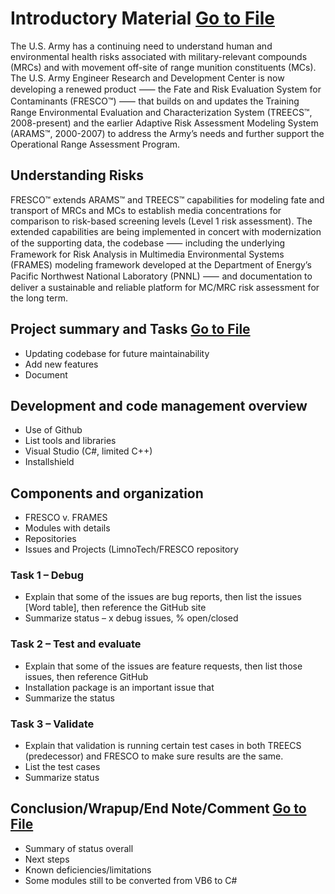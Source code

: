 # Introductory Material [Go to File](https://github.com/hsteissberg/Markdown/blob/main/FRESCO_Intro.md)
The U.S. Army has a continuing need to understand human and environmental health risks associated with military-relevant compounds (MRCs) and with movement off-site of range munition constituents (MCs). The U.S. Army Engineer Research and Development Center is now developing a renewed product ⸺ the Fate and Risk Evaluation System for Contaminants (FRESCO™) ⸺ that builds on and updates the Training Range Environmental Evaluation and Characterization System (TREECS™, 2008-present) and the earlier Adaptive Risk Assessment Modeling System (ARAMS™, 2000-2007) to address the Army’s needs and further support the Operational Range Assessment Program.   

## Understanding Risks 
FRESCO™ extends ARAMS™ and TREECS™ capabilities for modeling fate and transport of MRCs and MCs to establish media concentrations for comparison to risk-based screening levels (Level 1 risk assessment). The extended capabilities are being implemented in concert with modernization of the supporting data, the codebase ⸺ including the underlying Framework for Risk Analysis in Multimedia Environmental Systems (FRAMES) modeling framework developed at the Department of Energy’s Pacific Northwest National Laboratory (PNNL) ⸺ and documentation to deliver a sustainable and reliable platform for MC/MRC risk assessment for the long term. 

## Project summary and Tasks [Go to File](https://github.com/hsteissberg/Markdown/blob/main/FRESCO_Tasks.md)
* Updating codebase for future maintainability 
* Add new features 
* Document 

## Development and code management overview 
* Use of Github 
* List tools and libraries 
* Visual Studio (C#, limited C++) 
* Installshield 

## Components and organization 
* FRESCO v. FRAMES 
* Modules with details 
* Repositories 
* Issues and Projects (LimnoTech/FRESCO repository 

### Task 1 – Debug 
* Explain that some of the issues are bug reports, then list the issues [Word table], then reference the GitHub site 
* Summarize status – x debug issues, % open/closed 
 
### Task 2 – Test and evaluate 
* Explain that some of the issues are feature requests, then list those issues, then reference GitHub 
* Installation package is an important issue that  
* Summarize the status 

### Task 3 – Validate  
* Explain that validation is running certain test cases in both TREECS (predecessor) and FRESCO to make sure results are the same. 
 * List the test cases 
 * Summarize status 
 
## Conclusion/Wrapup/End Note/Comment [Go to File](https://github.com/hsteissberg/Markdown/blob/main/FRESCO_Conclusion.md)
* Summary of status overall 
* Next steps 
* Known deficiencies/limitations 
* Some modules still to be converted from VB6 to C# 
